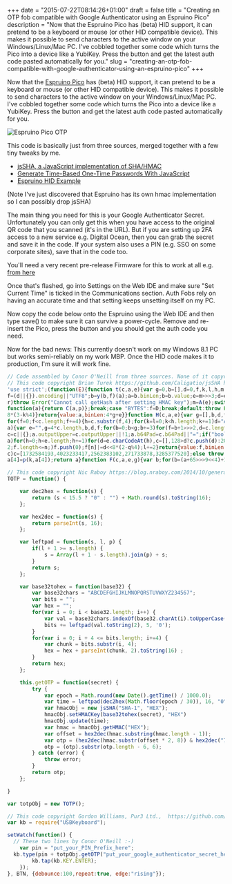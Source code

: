 +++
date = "2015-07-22T08:14:26+01:00"
draft = false
title = "Creating an OTP fob compatible with Google Authenticator using an Espruino Pico"
description = "Now that the Espruino Pico has (beta) HID support, it can pretend to be a keyboard or mouse (or other HID compatible device). This makes it possible to send characters to the active window on your Windows/Linux/Mac PC. I've cobbled together some code which turns the Pico into a device like a YubiKey. Press the button and get the latest auth code pasted automatically for you."
slug = "creating-an-otp-fob-compatible-with-google-authenticator-using-an-espruino-pico"
+++

Now that the [Espruino Pico](http://www.espruino.com/) has (beta) HID support, it can pretend to be a keyboard or mouse (or other HID compatible device). This makes it possible to send characters to the active window on your Windows/Linux/Mac PC. I've cobbled together some code which turns the Pico into a device like a YubiKey. Press the button and get the latest auth code pasted automatically for you.

![Espruino Pico OTP](http://conoroneill.net.s3.amazonaws.com/wp-content/uploads/2015/07/espruino_otp.jpg)

This code is basically just from three sources, merged together with a few tiny tweaks by me.

* [jsSHA, a JavaScript implementation of SHA/HMAC](https://github.com/Caligatio/jsSHA)
* [Generate Time-Based One-Time Passwords With JavaScript](https://blog.nraboy.com/2014/10/generate-time-based-one-time-passwords-javascript/)
* [Espruino HID Example](http://www.espruino.com/USB)

(Note I've just discovered that Espruino has its own hmac implementation so I can possibly drop jsSHA)

The main thing you need for this is your Google Authenticator Secret. Unfortunately you can only get this when you have access to the original QR code that you scanned (it's in the URL). But if you are setting up 2FA access to a new service e.g. Digital Ocean, then you can grab the secret and save it in the code. If your system also uses a PIN (e.g. SSO on some corporate sites), save that in the code too.

You'll need a very recent pre-release Firmware for this to work at all e.g. [from here](http://www.espruino.com/binaries/git/commits/d3b43aab7efcc42e6f1584c340bd855b1e5af4c6/)

Once that's flashed, go into Settings on the Web IDE and make sure "Set Current Time" is ticked in the Communications section. Auth Fobs rely on having an accurate time and that setting keeps unsetting itself on my PC.

Now copy the code below onto the Espruino using the Web IDE and then type save() to make sure it can survive a power-cycle. Remove and re-insert the Pico, press the button and you should get the auth code you need.

Now for the bad news: This currently doesn't work on my Windows 8.1 PC but works semi-reliably on my work MBP. Once the HID code makes it to production, I'm sure it will work fine.

```javascript
// Code assembled by Conor O'Neill from three sources. None of it copyright me.
// This code copyright Brian Turek https://github.com/Caligatio/jsSHA https://github.com/Caligatio/jsSHA/blob/master/LICENSE
'use strict';(function(E){function t(c,a,e){var g=0,b=[],d=0,f,k,l,h,m,w,n,q=!1,r=!1,p=[],t=[],v,u=!1;e=e||{};f=e.encoding||"UTF8";v=e.numRounds||1;l=y(a,f);if(v!==parseInt(v,10)||1>v)throw Error("numRounds must a integer >= 1");if("SHA-1"===c)m=512,w=z,n=F,h=160;else throw Error("Chosen SHA variant is not supported");k=x(c);this.setHMACKey=function(a,b,d){var e;if(!0===r)throw Error("HMAC key already set");if(!0===q)throw Error("Cannot set HMAC key after finalizing hash");if(!0===u)throw Error("Cannot set HMAC key after calling update");
f=(d||{}).encoding||"UTF8";b=y(b,f)(a);a=b.binLen;b=b.value;e=m>>>3;d=e/4-1;if(e<a/8){for(b=n(b,a,0,x(c));b.length<=d;)b.push(0);b[d]&=4294967040}else if(e>a/8){for(;b.length<=d;)b.push(0);b[d]&=4294967040}for(a=0;a<=d;a+=1)p[a]=b[a]^909522486,t[a]=b[a]^1549556828;k=w(p,k);g=m;r=!0};this.update=function(a){var c,e,f,h=0,n=m>>>5;c=l(a,b,d);a=c.binLen;e=c.value;c=a>>>5;for(f=0;f<c;f+=n)h+m<=a&&(k=w(e.slice(f,f+n),k),h+=m);g+=h;b=e.slice(h>>>5);d=a%m;u=!0};this.getHash=function(a,e){var f,l,m;if(!0===
r)throw Error("Cannot call getHash after setting HMAC key");m=A(e);switch(a){case "HEX":f=function(a){return B(a,m)};break;case "B64":f=function(a){return C(a,m)};break;case "BYTES":f=D;break;default:throw Error("format must be HEX, B64, or BYTES");}if(!1===q)for(k=n(b,d,g,k),l=1;l<v;l+=1)k=n(k,h,0,x(c));q=!0;return f(k)};this.getHMAC=function(a,e){var f,l,p;if(!1===r)throw Error("Cannot call getHMAC without first setting HMAC key");p=A(e);switch(a){case "HEX":f=function(a){return B(a,p)};break;case "B64":f=
function(a){return C(a,p)};break;case "BYTES":f=D;break;default:throw Error("outputFormat must be HEX, B64, or BYTES");}!1===q&&(l=n(b,d,g,k),k=w(t,x(c)),k=n(l,h,m,k));q=!0;return f(k)}}function G(c,a,e){var g=c.length,b,d,f,k,l;a=a||[0];e=e||0;l=e>>>3;if(0!==g%2)throw Error("String of HEX type must be in byte increments");for(b=0;b<g;b+=2){d=parseInt(c.substr(b,2),16);if(isNaN(d))throw Error("String of HEX type contains invalid characters");k=(b>>>1)+l;for(f=k>>>2;a.length<=f;)a.push(0);a[f]|=d<<
8*(3-k%4)}return{value:a,binLen:4*g+e}}function H(c,a,e){var g=[],b,d,f,k,g=a||[0];e=e||0;d=e>>>3;for(b=0;b<c.length;b+=1)a=c.charCodeAt(b),k=b+d,f=k>>>2,g.length<=f&&g.push(0),g[f]|=a<<8*(3-k%4);return{value:g,binLen:8*c.length+e}}function I(c,a,e){var g=[],b=0,d,f,k,l,h,m,g=a||[0];e=e||0;a=e>>>3;if(-1===c.search(/^[a-zA-Z0-9=+\/]+$/))throw Error("Invalid character in base-64 string");f=c.indexOf("=");c=c.replace(/\=/g,"");if(-1!==f&&f<c.length)throw Error("Invalid '=' found in base-64 string");
for(f=0;f<c.length;f+=4){h=c.substr(f,4);for(k=l=0;k<h.length;k+=1)d="ABCDEFGHIJKLMNOPQRSTUVWXYZabcdefghijklmnopqrstuvwxyz0123456789+/".indexOf(h[k]),l|=d<<18-6*k;for(k=0;k<h.length-1;k+=1){m=b+a;for(d=m>>>2;g.length<=d;)g.push(0);g[d]|=(l>>>16-8*k&255)<<8*(3-m%4);b+=1}}return{value:g,binLen:8*b+e}}function B(c,a){var e="",g=4*c.length,b,d;for(b=0;b<g;b+=1)d=c[b>>>2]>>>8*(3-b%4),e+="0123456789abcdef".charAt(d>>>4&15)+"0123456789abcdef".charAt(d&15);return a.outputUpper?e.toUpperCase():e}function C(c,
a){var e="",g=4*c.length,b,d,f;for(b=0;b<g;b+=3)for(f=b+1>>>2,d=c.length<=f?0:c[f],f=b+2>>>2,f=c.length<=f?0:c[f],f=(c[b>>>2]>>>8*(3-b%4)&255)<<16|(d>>>8*(3-(b+1)%4)&255)<<8|f>>>8*(3-(b+2)%4)&255,d=0;4>d;d+=1)8*b+6*d<=32*c.length?e+="ABCDEFGHIJKLMNOPQRSTUVWXYZabcdefghijklmnopqrstuvwxyz0123456789+/".charAt(f>>>6*(3-d)&63):e+=a.b64Pad;return e}function D(c){var a="",e=4*c.length,g,b;for(g=0;g<e;g+=1)b=c[g>>>2]>>>8*(3-g%4)&255,a+=String.fromCharCode(b);return a}function A(c){var a={outputUpper:!1,b64Pad:"="};
c=c||{};a.outputUpper=c.outputUpper||!1;a.b64Pad=c.b64Pad||"=";if("boolean"!==typeof a.outputUpper)throw Error("Invalid outputUpper formatting option");if("string"!==typeof a.b64Pad)throw Error("Invalid b64Pad formatting option");return a}function y(c,a){var e;switch(a){case "UTF8":case "UTF16BE":case "UTF16LE":break;default:throw Error("encoding must be UTF8, UTF16BE, or UTF16LE");}switch(c){case "HEX":e=G;break;case "TEXT":e=function(e,b,d){var f=[],c=[],l=0,h,m,p,n,q,f=b||[0];b=d||0;p=b>>>3;if("UTF8"===
a)for(h=0;h<e.length;h+=1)for(d=e.charCodeAt(h),c=[],128>d?c.push(d):2048>d?(c.push(192|d>>>6),c.push(128|d&63)):55296>d||57344<=d?c.push(224|d>>>12,128|d>>>6&63,128|d&63):(h+=1,d=65536+((d&1023)<<10|e.charCodeAt(h)&1023),c.push(240|d>>>18,128|d>>>12&63,128|d>>>6&63,128|d&63)),m=0;m<c.length;m+=1){q=l+p;for(n=q>>>2;f.length<=n;)f.push(0);f[n]|=c[m]<<8*(3-q%4);l+=1}else if("UTF16BE"===a||"UTF16LE"===a)for(h=0;h<e.length;h+=1){d=e.charCodeAt(h);"UTF16LE"===a&&(m=d&255,d=m<<8|d>>>8);q=l+p;for(n=q>>>
2;f.length<=n;)f.push(0);f[n]|=d<<8*(2-q%4);l+=2}return{value:f,binLen:8*l+b}};break;case "B64":e=I;break;case "BYTES":e=H;break;default:throw Error("format must be HEX, TEXT, B64, or BYTES");}return e}function r(c,a){return c<<a|c>>>32-a}function p(c,a){var e=(c&65535)+(a&65535);return((c>>>16)+(a>>>16)+(e>>>16)&65535)<<16|e&65535}function u(c,a,e,g,b){var d=(c&65535)+(a&65535)+(e&65535)+(g&65535)+(b&65535);return((c>>>16)+(a>>>16)+(e>>>16)+(g>>>16)+(b>>>16)+(d>>>16)&65535)<<16|d&65535}function x(c){if("SHA-1"===
c)c=[1732584193,4023233417,2562383102,271733878,3285377520];else throw Error("No SHA variants supported");return c}function z(c,a){var e=[],g,b,d,f,k,l,h;g=a[0];b=a[1];d=a[2];f=a[3];k=a[4];for(h=0;80>h;h+=1)e[h]=16>h?c[h]:r(e[h-3]^e[h-8]^e[h-14]^e[h-16],1),l=20>h?u(r(g,5),b&d^~b&f,k,1518500249,e[h]):40>h?u(r(g,5),b^d^f,k,1859775393,e[h]):60>h?u(r(g,5),b&d^b&f^d&f,k,2400959708,e[h]):u(r(g,5),b^d^f,k,3395469782,e[h]),k=f,f=d,d=r(b,30),b=g,g=l;a[0]=p(g,a[0]);a[1]=p(b,a[1]);a[2]=p(d,a[2]);a[3]=p(f,a[3]);
a[4]=p(k,a[4]);return a}function F(c,a,e,g){var b;for(b=(a+65>>>9<<4)+15;c.length<=b;)c.push(0);c[a>>>5]|=128<<24-a%32;c[b]=a+e;e=c.length;for(a=0;a<e;a+=16)g=z(c.slice(a,a+16),g);return g}"function"===typeof define&&define.amd?define(function(){return t}):"undefined"!==typeof exports?"undefined"!==typeof module&&module.exports?module.exports=exports=t:exports=t:E.jsSHA=t})(this);

// This code copyright Nic Raboy https://blog.nraboy.com/2014/10/generate-time-based-one-time-passwords-javascript/
TOTP = function() {

    var dec2hex = function(s) {
        return (s < 15.5 ? "0" : "") + Math.round(s).toString(16);
    };

    var hex2dec = function(s) {
        return parseInt(s, 16);
    };

    var leftpad = function(s, l, p) {
        if(l + 1 >= s.length) {
            s = Array(l + 1 - s.length).join(p) + s;
        }
        return s;
    };

    var base32tohex = function(base32) {
        var base32chars = "ABCDEFGHIJKLMNOPQRSTUVWXYZ234567";
        var bits = "";
        var hex = "";
        for(var i = 0; i < base32.length; i++) {
            var val = base32chars.indexOf(base32.charAt(i).toUpperCase());
            bits += leftpad(val.toString(2), 5, '0');
        }
        for(var i = 0; i + 4 <= bits.length; i+=4) {
            var chunk = bits.substr(i, 4);
            hex = hex + parseInt(chunk, 2).toString(16) ;
        }
        return hex;
    };

    this.getOTP = function(secret) {
        try {
            var epoch = Math.round(new Date().getTime() / 1000.0);
            var time = leftpad(dec2hex(Math.floor(epoch / 30)), 16, "0");
            var hmacObj = new jsSHA("SHA-1", "HEX");
			hmacObj.setHMACKey(base32tohex(secret), "HEX")
			hmacObj.update(time);
            var hmac = hmacObj.getHMAC("HEX");
            var offset = hex2dec(hmac.substring(hmac.length - 1));
            var otp = (hex2dec(hmac.substr(offset * 2, 8)) & hex2dec("7fffffff")) + "";
            otp = (otp).substr(otp.length - 6, 6);
        } catch (error) {
            throw error;
        }
        return otp;
    };

}

var totpObj = new TOTP();

// This code copyright Gordon Williams, Pur3 Ltd.,  https://github.com/espruino/Espruino/blob/master/LICENSE
var kb = require("USBKeyboard");

setWatch(function() {
  // These two lines by Conor O'Neill :-)
	var pin = "put_your_PIN_Prefix_here";
  kb.type(pin + totpObj.getOTP("put_your_google_authenticator_secret_here").toString(), function() {
        kb.tap(kb.KEY.ENTER);
    });
}, BTN, {debounce:100,repeat:true, edge:"rising"});

```
